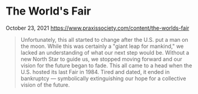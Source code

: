 <div class="next-subtitled"></div>

# The World's Fair

October 23, 2021
<https://www.praxissociety.com/content/the-worlds-fair>

> Unfortunately, this all started to change after the U.S. put a man on the moon. While this was certainly a "giant leap for mankind," we lacked an understanding of what our next step would be. Without a new North Star to guide us, we stopped moving forward and our vision for the future began to fade. This all came to a head when the U.S. hosted its last Fair in 1984. Tired and dated, it ended in bankruptcy — symbolically extinguishing our hope for a collective vision of the future.
